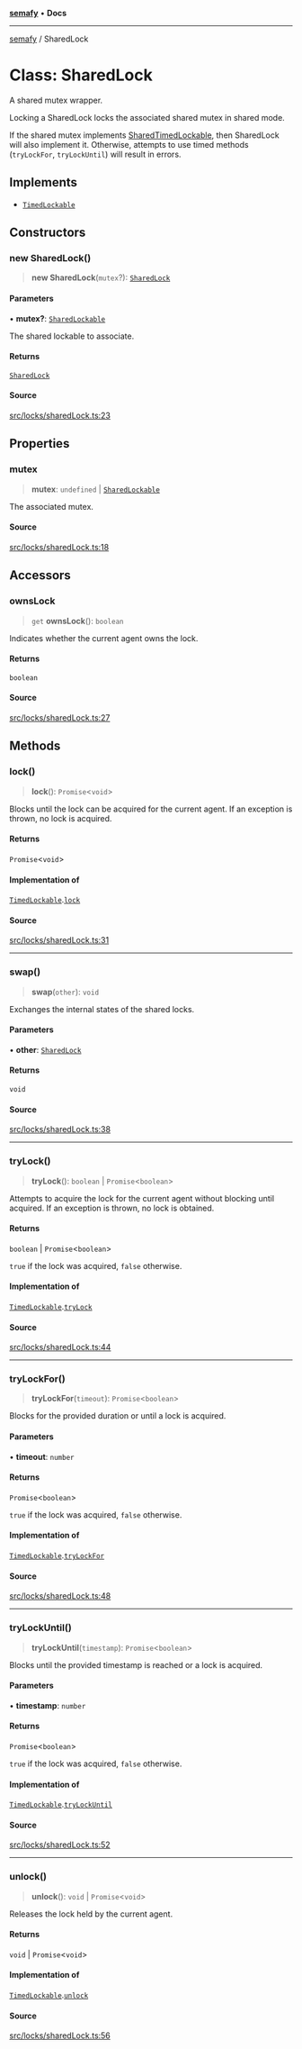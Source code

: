 [**semafy**](../README.md) • **Docs**

***

[semafy](../globals.md) / SharedLock

# Class: SharedLock

A shared mutex wrapper.

Locking a SharedLock locks the associated shared mutex in shared mode.

If the shared mutex implements [SharedTimedLockable](../interfaces/SharedTimedLockable.md), then SharedLock
will also implement it. Otherwise, attempts to use timed methods
(`tryLockFor`, `tryLockUntil`) will result in errors.

## Implements

- [`TimedLockable`](../interfaces/TimedLockable.md)

## Constructors

### new SharedLock()

> **new SharedLock**(`mutex`?): [`SharedLock`](SharedLock.md)

#### Parameters

• **mutex?**: [`SharedLockable`](../interfaces/SharedLockable.md)

The shared lockable to associate.

#### Returns

[`SharedLock`](SharedLock.md)

#### Source

[src/locks/sharedLock.ts:23](https://github.com/havelessbemore/semafy/blob/149e7eb3316334bacba0da85965a5d191883e2fc/src/locks/sharedLock.ts#L23)

## Properties

### mutex

> **mutex**: `undefined` \| [`SharedLockable`](../interfaces/SharedLockable.md)

The associated mutex.

#### Source

[src/locks/sharedLock.ts:18](https://github.com/havelessbemore/semafy/blob/149e7eb3316334bacba0da85965a5d191883e2fc/src/locks/sharedLock.ts#L18)

## Accessors

### ownsLock

> `get` **ownsLock**(): `boolean`

Indicates whether the current agent owns the lock.

#### Returns

`boolean`

#### Source

[src/locks/sharedLock.ts:27](https://github.com/havelessbemore/semafy/blob/149e7eb3316334bacba0da85965a5d191883e2fc/src/locks/sharedLock.ts#L27)

## Methods

### lock()

> **lock**(): `Promise`\<`void`\>

Blocks until the lock can be acquired for the current agent.
If an exception is thrown, no lock is acquired.

#### Returns

`Promise`\<`void`\>

#### Implementation of

[`TimedLockable`](../interfaces/TimedLockable.md).[`lock`](../interfaces/TimedLockable.md#lock)

#### Source

[src/locks/sharedLock.ts:31](https://github.com/havelessbemore/semafy/blob/149e7eb3316334bacba0da85965a5d191883e2fc/src/locks/sharedLock.ts#L31)

***

### swap()

> **swap**(`other`): `void`

Exchanges the internal states of the shared locks.

#### Parameters

• **other**: [`SharedLock`](SharedLock.md)

#### Returns

`void`

#### Source

[src/locks/sharedLock.ts:38](https://github.com/havelessbemore/semafy/blob/149e7eb3316334bacba0da85965a5d191883e2fc/src/locks/sharedLock.ts#L38)

***

### tryLock()

> **tryLock**(): `boolean` \| `Promise`\<`boolean`\>

Attempts to acquire the lock for the current agent
without blocking until acquired. If an exception
is thrown, no lock is obtained.

#### Returns

`boolean` \| `Promise`\<`boolean`\>

`true` if the lock was acquired, `false` otherwise.

#### Implementation of

[`TimedLockable`](../interfaces/TimedLockable.md).[`tryLock`](../interfaces/TimedLockable.md#trylock)

#### Source

[src/locks/sharedLock.ts:44](https://github.com/havelessbemore/semafy/blob/149e7eb3316334bacba0da85965a5d191883e2fc/src/locks/sharedLock.ts#L44)

***

### tryLockFor()

> **tryLockFor**(`timeout`): `Promise`\<`boolean`\>

Blocks for the provided duration or until a lock is acquired.

#### Parameters

• **timeout**: `number`

#### Returns

`Promise`\<`boolean`\>

`true` if the lock was acquired, `false` otherwise.

#### Implementation of

[`TimedLockable`](../interfaces/TimedLockable.md).[`tryLockFor`](../interfaces/TimedLockable.md#trylockfor)

#### Source

[src/locks/sharedLock.ts:48](https://github.com/havelessbemore/semafy/blob/149e7eb3316334bacba0da85965a5d191883e2fc/src/locks/sharedLock.ts#L48)

***

### tryLockUntil()

> **tryLockUntil**(`timestamp`): `Promise`\<`boolean`\>

Blocks until the provided timestamp is reached or a lock is acquired.

#### Parameters

• **timestamp**: `number`

#### Returns

`Promise`\<`boolean`\>

`true` if the lock was acquired, `false` otherwise.

#### Implementation of

[`TimedLockable`](../interfaces/TimedLockable.md).[`tryLockUntil`](../interfaces/TimedLockable.md#trylockuntil)

#### Source

[src/locks/sharedLock.ts:52](https://github.com/havelessbemore/semafy/blob/149e7eb3316334bacba0da85965a5d191883e2fc/src/locks/sharedLock.ts#L52)

***

### unlock()

> **unlock**(): `void` \| `Promise`\<`void`\>

Releases the lock held by the current agent.

#### Returns

`void` \| `Promise`\<`void`\>

#### Implementation of

[`TimedLockable`](../interfaces/TimedLockable.md).[`unlock`](../interfaces/TimedLockable.md#unlock)

#### Source

[src/locks/sharedLock.ts:56](https://github.com/havelessbemore/semafy/blob/149e7eb3316334bacba0da85965a5d191883e2fc/src/locks/sharedLock.ts#L56)

